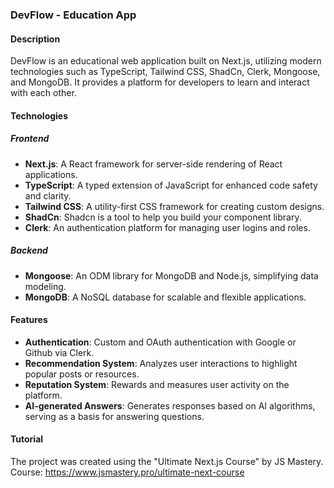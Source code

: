 ### DevFlow - Education App

#### Description
DevFlow is an educational web application built on Next.js, utilizing modern technologies such as TypeScript, Tailwind CSS, ShadCn, Clerk, Mongoose, and MongoDB. It provides a platform for developers to learn and interact with each other.

#### Technologies

##### Frontend
- **Next.js**: A React framework for server-side rendering of React applications.
- **TypeScript**: A typed extension of JavaScript for enhanced code safety and clarity.
- **Tailwind CSS**: A utility-first CSS framework for creating custom designs.
- **ShadCn**: Shadcn is a tool to help you build your component library.
- **Clerk**: An authentication platform for managing user logins and roles.

##### Backend
- **Mongoose**: An ODM library for MongoDB and Node.js, simplifying data modeling.
- **MongoDB**: A NoSQL database for scalable and flexible applications.

#### Features
- **Authentication**: Custom and OAuth authentication with Google or Github via Clerk.
- **Recommendation System**: Analyzes user interactions to highlight popular posts or resources.
- **Reputation System**: Rewards and measures user activity on the platform.
- **AI-generated Answers**: Generates responses based on AI algorithms, serving as a basis for answering questions.

#### Tutorial
The project was created using the "Ultimate Next.js Course" by JS Mastery.
Course: https://www.jsmastery.pro/ultimate-next-course
